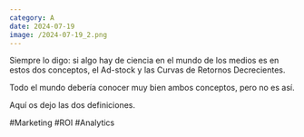 ```yaml
--- 
category: A 
date: 2024-07-19 
image: /2024-07-19_2.png 
--- 
```


Siempre lo digo: si algo hay de ciencia en el mundo de los medios es en estos dos conceptos, el Ad-stock y las Curvas de Retornos Decrecientes. 

Todo el mundo debería conocer muy bien ambos conceptos, pero no es así.

Aquí os dejo las dos definiciones.

#Marketing #ROI #Analytics